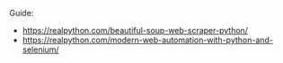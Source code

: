 Guide:
- https://realpython.com/beautiful-soup-web-scraper-python/
- https://realpython.com/modern-web-automation-with-python-and-selenium/
